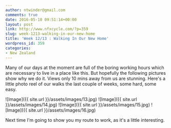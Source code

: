 ```yaml
---
author: ntwinder@gmail.com
comments: true
date: 2016-05-10 09:51:14+00:00
layout: post
link: http://www.nfxcycle.com/?p=359
slug: week-1213-walking-in-our-new-home
title: 'Week 12/13 : Walking In Our New Home'
wordpress_id: 359
categories:
- New Zealand
---
```


Many of our days at the moment are full of the boring working hours which are necessary to live in a place like this. But hopefully the following pictures show why we do it. Views only 10 mins away from us are stunning. Here's a little photo reel of our walks the last couple of weeks, some hard, some easy.

![Image]({{ site.url }}/assets/images/13.jpg)
![Image]({{ site.url }}/assets/images/14.jpg)
![Image]({{ site.url }}/assets/images/15.jpg)
![Image]({{ site.url }}/assets/images/16.jpg)

Next time I'm going to show you my route to work, as it's a little interesting.
